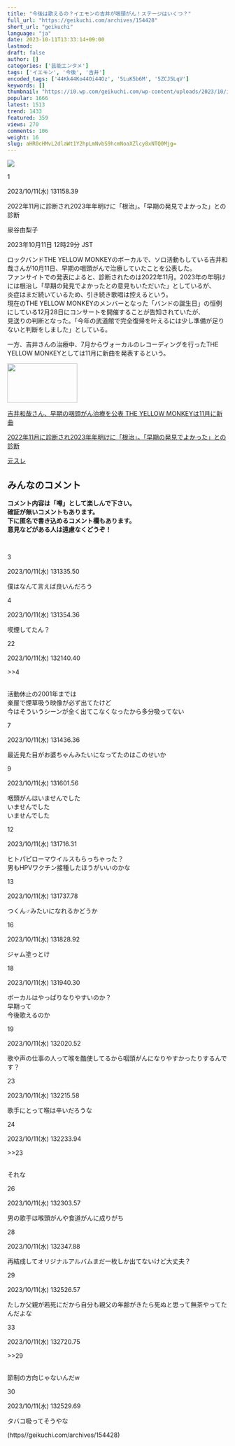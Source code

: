 ```yaml
---
title: "今後は歌えるの？イエモンの吉井が咽頭がん！ステージはいくつ？"
full_url: "https://geikuchi.com/archives/154428"
short_url: "geikuchi"
language: "ja"
date: 2023-10-11T13:33:14+09:00
lastmod: 
draft: false
author: []
categories: ['芸能エンタメ']
tags: ['イエモン', '今後', '吉井']
encoded_tags: ['44Kk44Ko44Oi44Oz', '5LuK5b6M', '5ZCJ5LqV']
keywords: []
thumbnail: "https://i0.wp.com/geikuchi.com/wp-content/uploads/2023/10/images-17.jpeg?fit=678%2C452&ssl=1"
popular: 1666
latest: 1513
trend: 1433
featured: 359
views: 270
comments: 106
weight: 16
slug: aHR0cHMvL2dlaWt1Y2hpLmNvbS9hcmNoaXZlcy8xNTQ0Mjg=
---
```


![](https://i0.wp.com/geikuchi.com/wp-content/uploads/2023/10/images-17.jpeg?fit=678%2C452&ssl=1)

<div><p class='t_h'><p>1 <p> 2023/10/11(水) 131158.39 </p></p></p> <p> 2022年11月に診断され2023年年明けに「根治」。「早期の発見でよかった」との診断 </p> <p>泉谷由梨子</p> <p>2023年10月11日 12時29分 JST</p> <p>ロックバンドTHE YELLOW MONKEYのボーカルで、ソロ活動もしている吉井和哉さんが10月11日、早期の咽頭がんで治療していたことを公表した。<br> ファンサイトでの発表によると、診断されたのは2022年11月。2023年の年明けには根治し「早期の発見でよかったとの意見もいただいた」としているが、<br> 炎症はまだ続いているため、引き続き歌唱は控えるという。<br> 現在のTHE YELLOW MONKEYのメンバーとなった「バンドの誕生日」の恒例にしている12月28日にコンサートを開催することが告知されていたが、<br> 見送りの判断となった。「今年の武道館で完全復帰を叶えるには少し準備が足りないと判断をしました」としている。</p> <p>一方、吉井さんの治療中、7月からヴォーカルのレコーディングを行ったTHE YELLOW MONKEYとしては11月に新曲を発表するという。</p> <a rel='noopener' target='_blank' href='https//www.huffingtonpost.jp/entry/story_jp_652612a8e4b09f4b8d4238a5' title='吉井和哉さん、早期の咽頭がん治療を公表 THE YELLOW MONKEYは11月に新曲' class='blogcard-wrap external-blogcard-wrap a-wrap cf'><p class='blogcard-label external-blogcard-label'><p class='fa'></p></p><img src='https//i0.wp.com/geikuchi.com/wp-content/uploads/cocoon-resources/blog-card-cache/f02676fbc5d30ea84d709d2f951f963d.png?resize=160%2C90&ssl=1' alt='' class='blogcard-thumb-image external-blogcard-thumb-image' width='160' height='90'><p class='blogcard-title external-blogcard-title'>吉井和哉さん、早期の咽頭がん治療を公表 THE YELLOW MONKEYは11月に新曲</p><p class='blogcard-snippet external-blogcard-snippet'>2022年11月に診断され2023年年明けに「根治」。「早期の発見でよかった」との診断</p></a> <p> </p> <p><a rel='noopener' target='_blank' href='https//hayabusa9.5ch.net/test/read.cgi/mnewsplus/1696997518/'>元スレ</a></p> <h2>みんなのコメント</h2> <strong><p>コメント内容は「噂」として楽しんで下さい。<br> 確証が無いコメントもあります。<br> 下に匿名で書き込めるコメント欄もあります。<br> 意見などがある人は遠慮なくどうぞ！<br></p></strong> <br><p></p> <p class='t_h'><p>3 <p> 2023/10/11(水) 131335.50 </p></p></p> <p class='t_b'><p> 僕はなんて言えば良いんだろう </p></p> <p> </p> <p class='t_h'><p>4 <p> 2023/10/11(水) 131354.36 </p></p></p> <p class='t_b'><p> 喫煙してたん？ </p></p> <p> </p> <p class='t_h t_i'><p>22 <p> 2023/10/11(水) 132140.40 </p></p></p> <p class='t_b t_i'><p> <p class='anchor'>>>4</p><br> 活動休止の2001年までは<br> 楽屋で煙草吸う映像が必ず出てたけど<br> 今はそういうシーンが全く出てこなくなったから多分吸ってない </p></p> <p> </p> <p class='t_h'><p>7 <p> 2023/10/11(水) 131436.36 </p></p></p> <p class='t_b'><p> 最近見た目がお婆ちゃんみたいになってたのはこのせいか </p></p> <p> </p> <p class='t_h'><p>9 <p> 2023/10/11(水) 131601.56 </p></p></p> <p class='t_b'><p> 咽頭がんはいませんでした<br> いませんでした<br> いませんでした </p></p> <p> </p> <p class='t_h'><p>12 <p> 2023/10/11(水) 131716.31 </p></p></p> <p class='t_b'><p> ヒトパピローマウイルスもらっちゃった？<br> 男もHPVワクチン接種したほうがいいのかな </p></p> <p> </p> <p class='t_h'><p>13 <p> 2023/10/11(水) 131737.78 </p></p></p> <p class='t_b'><p> つくん♂みたいになれるかどうか </p></p> <p> </p> <p class='t_h'><p>16 <p> 2023/10/11(水) 131828.92 </p></p></p> <p class='t_b'><p> ジャム塗っとけ </p></p> <p> </p> <p class='t_h'><p>18 <p> 2023/10/11(水) 131940.30 </p></p></p> <p class='t_b'><p> ボーカルはやっぱりなりやすいのか？<br> 早期って<br> 今後歌えるのか </p></p> <p> </p> <p class='t_h'><p>19 <p> 2023/10/11(水) 132020.52 </p></p></p> <p class='t_b'><p> 歌や声の仕事の人って喉を酷使してるから咽頭がんになりやすかったりするんです？ </p></p> <p> </p> <p class='t_h'><p>23 <p> 2023/10/11(水) 132215.58 </p></p></p> <p class='t_b'><p> 歌手にとって喉は辛いだろうな </p></p> <p> </p> <p class='t_h t_i'><p>24 <p> 2023/10/11(水) 132233.94 </p></p></p> <p class='t_b t_i'><p> <p class='anchor'>>>23</p><br> それな </p></p> <p> </p> <p class='t_h'><p>26 <p> 2023/10/11(水) 132303.57 </p></p></p> <p class='t_b'><p> 男の歌手は喉頭がんや食道がんに成りがち </p></p> <p> </p> <p class='t_h'><p>28 <p> 2023/10/11(水) 132347.88 </p></p></p> <p class='t_b'><p> 再結成してオリジナルアルバムまだ一枚しか出てないけど大丈夫？ </p></p> <p> </p> <p class='t_h'><p>29 <p> 2023/10/11(水) 132526.57 </p></p></p> <p class='t_b'><p> たしか父親が若死にだから自分も親父の年齢がきたら死ぬと思って無茶やってたんだよな </p></p> <p> </p> <p class='t_h t_i'><p>33 <p> 2023/10/11(水) 132720.75 </p></p></p> <p class='t_b t_i'><p> <p class='anchor'>>>29</p><br> 節制の方向じゃないんだw </p></p> <p> </p> <p class='t_h'><p>30 <p> 2023/10/11(水) 132529.69 </p></p></p> <p class='t_b'><p> タバコ吸ってそうやな </p></p> <p> </p> </div>

(https//geikuchi.com/archives/154428)
